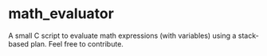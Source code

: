 math_evaluator
==============

A small C script to evaluate math expressions (with variables) using a stack-based plan. Feel free to contribute.